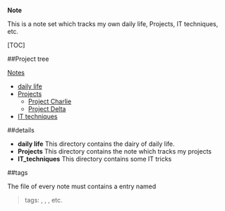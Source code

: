 **Note**

This is a note set which tracks my own daily life, Projects, IT techniques, etc.


[TOC]

##Project tree

  [Notes](./)
  * [daily life](./daily_life)
  * [Projects](./Projects)
    * [Project Charlie](./Projects/Project_Charlie)
    * [Project Delta](./Projects/Project_Delta)
  * [IT techniques](./IT_techniques)

##details

- **daily life**
This directory contains the dairy of daily life.
- **Projects**
This directory contains the note which tracks my projects
- **IT_techniques**
This directory contains some IT tricks

##tags

The file of every note must contains a entry named
> tags: <tag1>, <tag2>, <tag3>, etc.